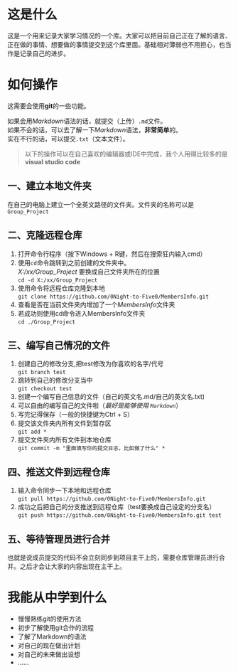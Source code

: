 # 这是什么
这是一个用来记录大家学习情况的一个库。大家可以把目前自己正在了解的语言、正在做的事情、想要做的事情提交到这个库里面。基础相对薄弱也不用担心，也当作是记录自己的进步。

# 如何操作
这需要会使用**git**的一些功能。<br>

如果会用*Markdown*语法的话，就提交（上传）`.md`文件。<br>
如果不会的话，可以去了解一下*Markdown*语法，**非常简单**的。<br>
实在不行的话，可以提交`.txt`（文本文件）。

>以下的操作可以在自己喜欢的编辑器或IDE中完成，我个人用得比较多的是**visual studio code**

## 一、建立本地文件夹
在自己的电脑上建立一个全英文路径的文件夹。文件夹的名称可以是`Group_Project`

## 二、克隆远程仓库
1. 打开命令行程序（按下Windows + R键，然后在搜索狂内输入cmd）
2. 使用`cd`命令跳转到之前创建的文件夹中。<br>
   *X:/xx/Group_Project* 要换成自己文件夹所在的位置<br>
`cd -d X:/xx/Group_Project`
3. 使用命令将远程仓库克隆到本地<br>
`git clone https://github.com/0Night-to-Five0/MembersInfo.git`
4. 查看是否在当前文件夹内增加了一个*MembersInfo*文件夹
5. 若成功则使用cd命令进入MembersInfo文件夹<br>
   `cd ./Group_Project`

## 三、编写自己情况的文件
1. 创建自己的修改分支,把test修改为你喜欢的名字/代号<br>
   `git branch test`
2. 跳转到自己的修改分支当中<br>
   `git checkout test`
3. 创建一个编写自己信息的文件（自己的英文名.md/自己的英文名.txt)
4. 可以自由的编写自己的文件啦（*最好是能够使用 `Markdown`*）
5. 写完记得保存（一般的快捷键为Ctrl + S）
6. 提交该文件夹内所有文件到暂存区<br>
   `git add *`
7. 提交文件夹内所有文件到本地仓库<br>
   `git commit -m "里面填写你的提交日志，比如做了什么" *`

## 四、推送文件到远程仓库
1. 输入命令同步一下本地和远程仓库<br>
   `git pull https://github.com/0Night-to-Five0/MembersInfo.git`
2. 成功之后把自己的分支推送到远程仓库（test要换成自己设定的分支名）<br>
   `git push https://github.com/0Night-to-Five0/MembersInfo.git test`

## 五、等待管理员进行合并
也就是说成员提交的代码不会立刻同步到项目主干上的，需要仓库管理员进行合并。之后才会让大家的内容出现在主干上。

# 我能从中学到什么
- 慢慢熟练git的使用方法
- 初步了解使用git合作的流程
- 了解了Markdown的语法
- 对自己的现在做出计划
- 对自己的未来做出设想
- ……